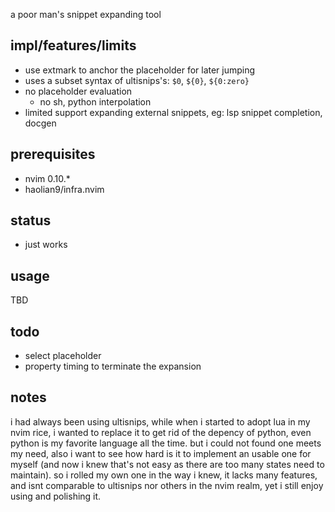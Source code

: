 a poor man's snippet expanding tool

## impl/features/limits
* use extmark to anchor the placeholder for later jumping
* uses a subset syntax of ultisnips's: `$0`, `${0}`, `${0:zero}`
* no placeholder evaluation
    * no sh, python interpolation
* limited support expanding external snippets, eg: lsp snippet completion, docgen


## prerequisites
* nvim 0.10.*
* haolian9/infra.nvim

## status
* just works


## usage
TBD


## todo
* select placeholder
* property timing to terminate the expansion


## notes
i had always been using ultisnips, while when i started to adopt lua in my nvim rice, i wanted to replace it to get rid of the
depency of python, even python is my favorite language all the time. but i could not found one meets my need, also i want to see
how hard is it to implement an usable one for myself (and now i knew that's not easy as there are too many states need to
maintain). so i rolled my own one in the way i knew, it lacks many features, and isnt comparable to ultisnips nor others in the
nvim realm, yet i still enjoy using and polishing it.
